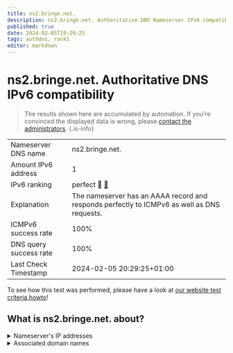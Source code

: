 ```yaml
---
title: ns2.bringe.net.
description: ns2.bringe.net. Authoritative DNS Nameserver IPv6 compatibility
published: true
date: 2024-02-05T19:29:25
tags: authdns, rank1
editor: markdown
---
```


# ns2.bringe.net. Authoritative DNS IPv6 compatibility

> The results shown here are accumulated by automation. If you're convinced the displayed data is wrong, please [contact the administrators](/howto/chat). 
{.is-info}




|   |   |
| - | - |
| Nameserver DNS name | ns2.bringe.net.
| Amount IPv6 address | 1
| IPv6 ranking | perfect :1st_place_medal: [🔗](/howto/ranking) |
| Explanation | The nameserver has an AAAA record and responds perfectly to ICMPv6 as well as DNS requests. |
| ICMPv6 success rate | 100%|
| DNS query success rate | 100% |
| Last Check Timestamp | 2024-02-05 20:29:25+01:00 |

To see how this test was performed, please have a look at [our website test criteria howto](/howto/testcriteria/authdns)!


## What is ns2.bringe.net. about?




<details>
<summary>Nameserver's IP addresses</summary>

2a02:788:10c:200::42

</details>



<details>
<summary>Associated domain names</summary>

www.bmbf.de

</details>
